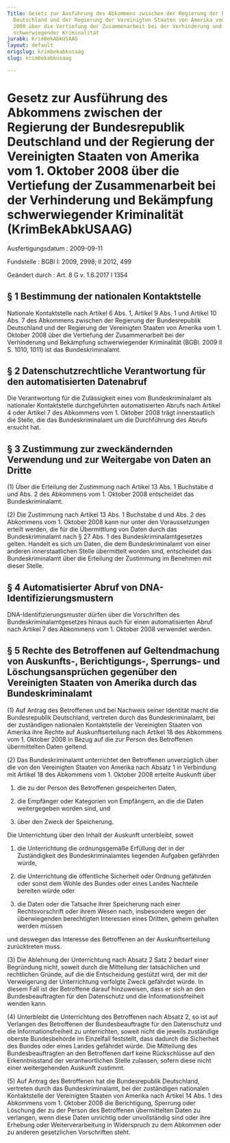 ```yaml
---
Title: Gesetz zur Ausführung des Abkommens zwischen der Regierung der Bundesrepublik
  Deutschland und der Regierung der Vereinigten Staaten von Amerika vom 1. Oktober
  2008 über die Vertiefung der Zusammenarbeit bei der Verhinderung und Bekämpfung
  schwerwiegender Kriminalität
jurabk: KrimBekAbkUSAAG
layout: default
origslug: krimbekabkusaag
slug: krimbekabkusaag

---
```


# Gesetz zur Ausführung des Abkommens zwischen der Regierung der Bundesrepublik Deutschland und der Regierung der Vereinigten Staaten von Amerika vom 1. Oktober 2008 über die Vertiefung der Zusammenarbeit bei der Verhinderung und Bekämpfung schwerwiegender Kriminalität (KrimBekAbkUSAAG)

Ausfertigungsdatum
:   2009-09-11

Fundstelle
:   BGBl I: 2009, 2998; II 2012, 499

Geändert durch
:   Art. 8 G v. 1.6.2017 I 1354


## § 1 Bestimmung der nationalen Kontaktstelle

Nationale Kontaktstelle nach Artikel 6 Abs. 1, Artikel 9 Abs. 1 und Artikel 10 Abs. 7 des Abkommens zwischen der Regierung der Bundesrepublik Deutschland und der Regierung der Vereinigten Staaten von Amerika vom 1. Oktober 2008 über die Vertiefung der Zusammenarbeit bei der Verhinderung und Bekämpfung schwerwiegender Kriminalität (BGBl. 2009 II S. 1010, 1011) ist das Bundeskriminalamt.


## § 2 Datenschutzrechtliche Verantwortung für den automatisierten Datenabruf

Die Verantwortung für die Zulässigkeit eines vom Bundeskriminalamt als nationaler Kontaktstelle durchgeführten automatisierten Abrufs nach Artikel 4 oder Artikel 7 des Abkommens vom 1. Oktober 2008 trägt innerstaatlich die Stelle, die das Bundeskriminalamt um die Durchführung des Abrufs ersucht hat.


## § 3 Zustimmung zur zweckändernden Verwendung und zur Weitergabe von Daten an Dritte

(1) Über die Erteilung der Zustimmung nach Artikel 13 Abs. 1 Buchstabe d und Abs. 2 des Abkommens vom 1. Oktober 2008 entscheidet das Bundeskriminalamt.

(2) Die Zustimmung nach Artikel 13 Abs. 1 Buchstabe d und Abs. 2 des Abkommens vom 1. Oktober 2008 kann nur unter den Voraussetzungen erteilt werden, die für die Übermittlung von Daten durch das Bundeskriminalamt nach § 27 Abs. 1 des Bundeskriminalamtgesetzes gelten. Handelt es sich um Daten, die dem Bundeskriminalamt von einer anderen innerstaatlichen Stelle übermittelt worden sind, entscheidet das Bundeskriminalamt über die Erteilung der Zustimmung im Benehmen mit dieser Stelle.


## § 4 Automatisierter Abruf von DNA-Identifizierungsmustern

DNA-Identifizierungsmuster dürfen über die Vorschriften des Bundeskriminalamtgesetzes hinaus auch für einen automatisierten Abruf nach Artikel 7 des Abkommens vom 1. Oktober 2008 verwendet werden.


## § 5 Rechte des Betroffenen auf Geltendmachung von Auskunfts-, Berichtigungs-, Sperrungs- und Löschungsansprüchen gegenüber den Vereinigten Staaten von Amerika durch das Bundeskriminalamt

(1) Auf Antrag des Betroffenen und bei Nachweis seiner Identität macht die Bundesrepublik Deutschland, vertreten durch das Bundeskriminalamt, bei der zuständigen nationalen Kontaktstelle der Vereinigten Staaten von Amerika ihre Rechte auf Auskunftserteilung nach Artikel 18 des Abkommens vom 1. Oktober 2008 in Bezug auf die zur Person des Betroffenen übermittelten Daten geltend.

(2) Das Bundeskriminalamt unterrichtet den Betroffenen unverzüglich über die von den Vereinigten Staaten von Amerika nach Absatz 1 in Verbindung mit Artikel 18 des Abkommens vom 1. Oktober 2008 erteilte Auskunft über

1.  die zu der Person des Betroffenen gespeicherten Daten,


2.  die Empfänger oder Kategorien von Empfängern, an die die Daten weitergegeben worden sind, und


3.  über den Zweck der Speicherung.



Die Unterrichtung über den Inhalt der Auskunft unterbleibt, soweit

1.  die Unterrichtung die ordnungsgemäße Erfüllung der in der Zuständigkeit des Bundeskriminalamtes liegenden Aufgaben gefährden würde,


2.  die Unterrichtung die öffentliche Sicherheit oder Ordnung gefährden oder sonst dem Wohle des Bundes oder eines Landes Nachteile bereiten würde oder


3.  die Daten oder die Tatsache ihrer Speicherung nach einer Rechtsvorschrift oder ihrem Wesen nach, insbesondere wegen der überwiegenden berechtigten Interessen eines Dritten, geheim gehalten werden müssen



und deswegen das Interesse des Betroffenen an der Auskunftserteilung zurücktreten muss.

(3) Die Ablehnung der Unterrichtung nach Absatz 2 Satz 2 bedarf einer Begründung nicht, soweit durch die Mitteilung der tatsächlichen und rechtlichen Gründe, auf die die Entscheidung gestützt wird, der mit der Verweigerung der Unterrichtung verfolgte Zweck gefährdet würde. In diesem Fall ist der Betroffene darauf hinzuweisen, dass er sich an den Bundesbeauftragten für den Datenschutz und die Informationsfreiheit wenden kann.

(4) Unterbleibt die Unterrichtung des Betroffenen nach Absatz 2, so ist auf Verlangen des Betroffenen der Bundesbeauftragte für den Datenschutz und die Informationsfreiheit zu unterrichten, soweit nicht die jeweils zuständige oberste Bundesbehörde im Einzelfall feststellt, dass dadurch die Sicherheit des Bundes oder eines Landes gefährdet würde. Die Mitteilung des Bundesbeauftragten an den Betroffenen darf keine Rückschlüsse auf den Erkenntnisstand der verantwortlichen Stelle zulassen, sofern diese nicht einer weitergehenden Auskunft zustimmt.

(5) Auf Antrag des Betroffenen hat die Bundesrepublik Deutschland, vertreten durch das Bundeskriminalamt, bei der zuständigen nationalen Kontaktstelle der Vereinigten Staaten von Amerika nach Artikel 14 Abs. 1 des Abkommens vom 1. Oktober 2008 die Berichtigung, Sperrung oder Löschung der zu der Person des Betroffenen übermittelten Daten zu verlangen, wenn diese Daten unrichtig oder unvollständig sind oder ihre Erhebung oder Weiterverarbeitung in Widerspruch zu dem Abkommen oder zu anderen gesetzlichen Vorschriften steht.

